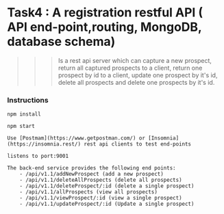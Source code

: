 # Task4 : A registration restful API ( API end-point,routing, MongoDB, database schema)
> > > Is a rest api server which can capture a new prospect, return all captured prospects to a client, return one prospect by id to a client, update one prospect by it's id, delete all prospects and delete one prospects by it's id.

### Instructions

    npm install

    npm start

    Use [Postmam](https://www.getpostman.com/) or [Insomnia](https://insomnia.rest/) rest api clients to test end-points

    listens to port:9001

    The back-end service provides the following end points:
        - /api/v1.1/addNewProspect (add a new prospect)
        - /api/v1.1/deleteAllProspects (delete all prospects)
        - /api/v1.1/deleteProspect/:id (delete a single prospect)
        - /api/v1.1/allProspects (view all prospects)
        - /api/v1.1/viewProspect/:id (view a single prospect)
        - /api/v1.1/updateProspect/:id (Update a single prospect)